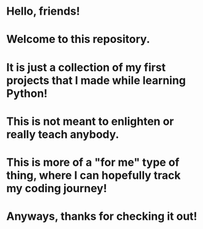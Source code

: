 # Hello, friends!

# Welcome to this repository.

# It is just a collection of my first projects that I made while learning Python!

# This is not meant to enlighten or really teach anybody.

# This is more of a "for me" type of thing, where I can hopefully track my coding journey!

# Anyways, thanks for checking it out!
